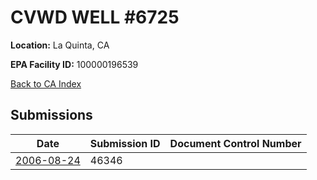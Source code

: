 # CVWD WELL #6725

**Location:** La Quinta, CA

**EPA Facility ID:** 100000196539

[Back to CA Index](../../index.md)

## Submissions

| Date | Submission ID | Document Control Number |
|------|--------------|-------------------------|
| [2006-08-24](submissions/46346.md) | 46346 |  |
